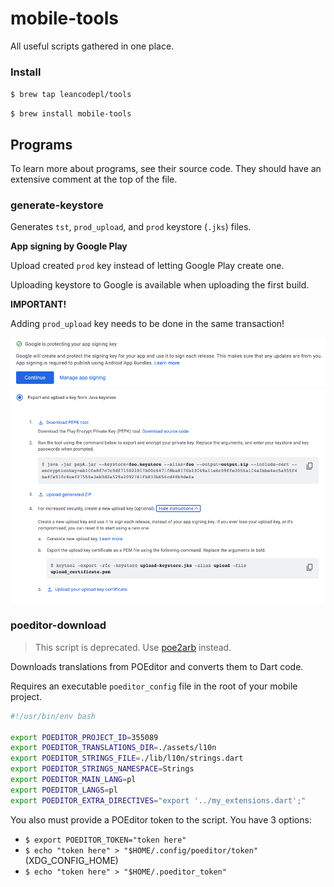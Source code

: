# mobile-tools

All useful scripts gathered in one place.

### Install

`$ brew tap leancodepl/tools`

`$ brew install mobile-tools`

## Programs

To learn more about programs, see their source code. They should have an
extensive comment at the top of the file.

### generate-keystore

Generates `tst`, `prod_upload`, and `prod` keystore (`.jks`) files.

**App signing by Google Play**

Upload created `prod` key instead of letting Google Play create one.

Uploading keystore to Google is available when uploading the first build.

**IMPORTANT!**

Adding `prod_upload` key needs to be done in the same transaction!

![](img/generate-keystores_1.png) ![](img/generate-keystores_2.png)

### poeditor-download

> This script is deprecated. Use [poe2arb][poe2arb] instead.

Downloads translations from POEditor and converts them to Dart code.

Requires an executable `poeditor_config` file in the root of your mobile
project.

```sh
#!/usr/bin/env bash

export POEDITOR_PROJECT_ID=355089
export POEDITOR_TRANSLATIONS_DIR=./assets/l10n
export POEDITOR_STRINGS_FILE=./lib/l10n/strings.dart
export POEDITOR_STRINGS_NAMESPACE=Strings
export POEDITOR_MAIN_LANG=pl
export POEDITOR_LANGS=pl
export POEDITOR_EXTRA_DIRECTIVES="export '../my_extensions.dart';"
```

You also must provide a POEditor token to the script. You have 3 options:

- `$ export POEDITOR_TOKEN="token here"`
- `$ echo "token here" > "$HOME/.config/poeditor/token"` (XDG_CONFIG_HOME)
- `$ echo "token here" > "$HOME/.poeditor_token"`

[poe2arb]: https://github.com/leancodepl/poe2arb
